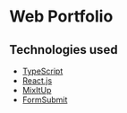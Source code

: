 # Web Portfolio
## Technologies used
- [TypeScript](https://www.typescriptlang.org/docs/)
- [React.js](https://reactjs.org/)
- [MixItUp](https://www.kunkalabs.com/mixitup/)
- [FormSubmit](https://formsubmit.co/)
